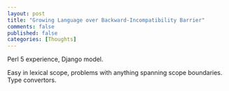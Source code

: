 ```yaml
---
layout: post
title: "Growing Language over Backward-Incompatibility Barrier"
comments: false
published: false
categories: [Thoughts]
---
```



Perl 5 experience, Django model.

Easy in lexical scope, problems with anything spanning scope boundaries.
Type convertors.
